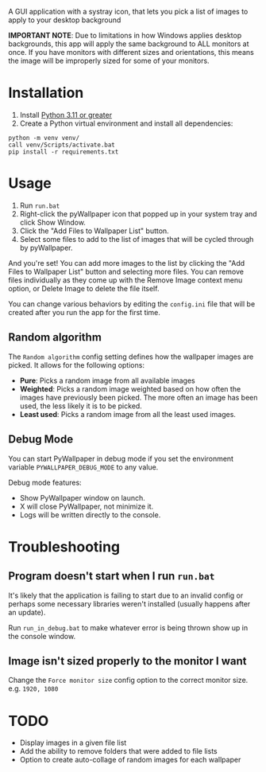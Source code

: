 A GUI application with a systray icon, that lets you pick a list of images to apply to your desktop background

**IMPORTANT NOTE**: Due to limitations in how Windows applies desktop backgrounds, this app will apply the same background to ALL monitors at once. If you have monitors with different sizes and orientations, this means the image will be improperly sized for some of your monitors.

# Installation

1. Install [Python 3.11 or greater](https://www.python.org/downloads/)
2. Create a Python virtual environment and install all dependencies:

```commandline
python -m venv venv/
call venv/Scripts/activate.bat
pip install -r requirements.txt
```

# Usage

1. Run `run.bat`
2. Right-click the pyWallpaper icon that popped up in your system tray and click Show Window.
3. Click the "Add Files to Wallpaper List" button.
4. Select some files to add to the list of images that will be cycled through by pyWallpaper.

And you're set! You can add more images to the list by clicking the "Add Files to Wallpaper List" button and selecting more files. You can remove files individually as they come up with the Remove Image context menu option, or Delete Image to delete the file itself.

You can change various behaviors by editing the `config.ini` file that will be created after you run the app for the first time.

## Random algorithm

The `Random algorithm` config setting defines how the wallpaper images are picked. It allows for the following options:

* **Pure**: Picks a random image from all available images
* **Weighted**: Picks a random image weighted based on how often the images have previously been picked. The more often an image has been used, the less likely it is to be picked.
* **Least used**: Picks a random image from all the least used images.

## Debug Mode

You can start PyWallpaper in debug mode if you set the environment variable `PYWALLPAPER_DEBUG_MODE` to any value.

Debug mode features:

* Show PyWallpaper window on launch.
* X will close PyWallpaper, not minimize it.
* Logs will be written directly to the console.

# Troubleshooting

## Program doesn't start when I run `run.bat`

It's likely that the application is failing to start due to an invalid config or perhaps some necessary libraries weren't installed (usually happens after an update).

Run `run_in_debug.bat` to make whatever error is being thrown show up in the console window.

## Image isn't sized properly to the monitor I want

Change the `Force monitor size` config option to the correct monitor size. e.g. `1920, 1080`

# TODO

* Display images in a given file list
* Add the ability to remove folders that were added to file lists
* Option to create auto-collage of random images for each wallpaper
